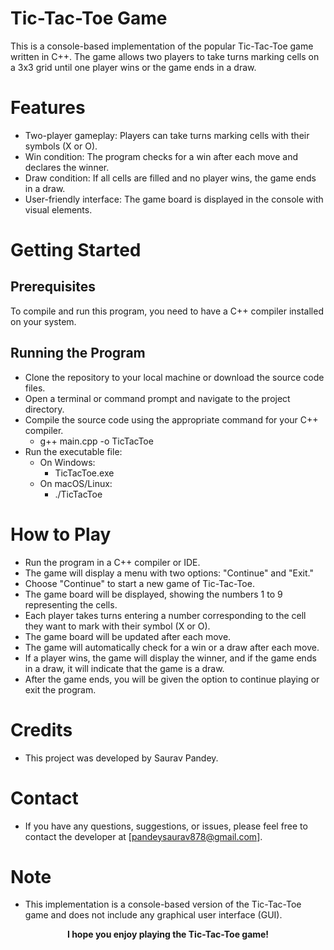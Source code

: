 # Tic-Tac-Toe Game
This is a console-based implementation of the popular Tic-Tac-Toe game written in C++. The game allows two players to take turns marking cells on a 3x3 grid until one player wins or the game ends in a draw.

# Features
- Two-player gameplay: Players can take turns marking cells with their symbols (X or O).
- Win condition: The program checks for a win after each move and declares the winner.
- Draw condition: If all cells are filled and no player wins, the game ends in a draw.
- User-friendly interface: The game board is displayed in the console with visual elements.

# Getting Started
## Prerequisites
To compile and run this program, you need to have a C++ compiler installed on your system.

## Running the Program
- Clone the repository to your local machine or download the source code files.
- Open a terminal or command prompt and navigate to the project directory.
- Compile the source code using the appropriate command for your C++ compiler.
  - g++ main.cpp -o TicTacToe
- Run the executable file:
    - On Windows:
      - TicTacToe.exe
    - On macOS/Linux:
      - ./TicTacToe

# How to Play
- Run the program in a C++ compiler or IDE.
- The game will display a menu with two options: "Continue" and "Exit."
- Choose "Continue" to start a new game of Tic-Tac-Toe.
- The game board will be displayed, showing the numbers 1 to 9 representing the cells.
- Each player takes turns entering a number corresponding to the cell they want to mark with their symbol (X or O).
- The game board will be updated after each move.
- The game will automatically check for a win or a draw after each move.
- If a player wins, the game will display the winner, and if the game ends in a draw, it will indicate that the game is a draw.
- After the game ends, you will be given the option to continue playing or exit the program.

# Credits
- This project was developed by Saurav Pandey.

# Contact
- If you have any questions, suggestions, or issues, please feel free to contact the developer at [pandeysaurav878@gmail.com].

# Note
- This implementation is a console-based version of the Tic-Tac-Toe game and does not include any graphical user interface (GUI).

<p align="center">
    <strong>I hope you enjoy playing the Tic-Tac-Toe game!</strong>
</p>
